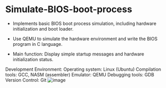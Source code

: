 # Simulate-BIOS-boot-process
- Implements basic BIOS boot process simulation, including hardware initialization and boot loader.

- Use QEMU to simulate the hardware environment and write the BIOS program in C language.

- Main function: Display simple startup messages and hardware initialization status.

Development Environment:
Operating system: Linux (Ubuntu)
Compilation tools: GCC, NASM (assembler)
Emulator: QEMU
Debugging tools: GDB
Version Control: Git
![image](https://github.com/user-attachments/assets/d5450554-e704-4b58-9496-577cc94214bf)


